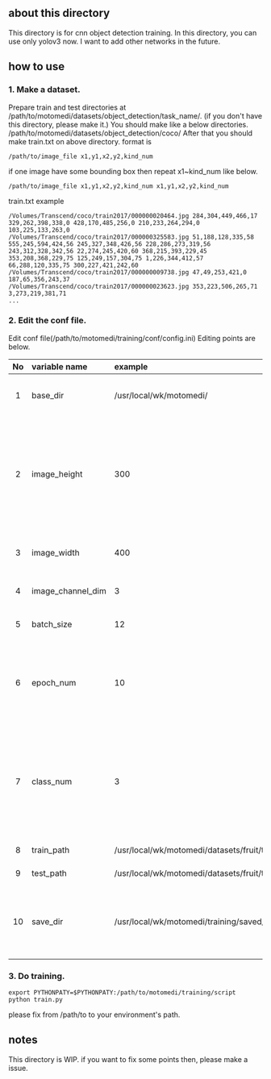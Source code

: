 ## about this directory
This directory is for cnn object detection training.
In this directory, you can use only yolov3 now. I want to add other networks in the future.

## how to use
### 1. Make a dataset.
 Prepare train and test directories at /path/to/motomedi/datasets/object_detection/task_name/. (if you don't have this directory, please make it.)
 You should make like a below directories.
  /path/to/motomedi/datasets/object_detection/coco/
 After that you should make train.txt on above directory.
 format is

 `/path/to/image_file x1,y1,x2,y2,kind_num`

 if one image have some bounding box then repeat x1~kind_num like below.

 `/path/to/image_file x1,y1,x2,y2,kind_num x1,y1,x2,y2,kind_num`

 train.txt example

  ```
/Volumes/Transcend/coco/train2017/000000020464.jpg 284,304,449,466,17 329,262,398,338,0 428,170,485,256,0 210,233,264,294,0 103,225,133,263,0
/Volumes/Transcend/coco/train2017/000000325583.jpg 51,188,128,335,58 555,245,594,424,56 245,327,348,426,56 228,286,273,319,56 243,312,328,342,56 22,274,245,420,60 368,215,393,229,45 353,208,368,229,75 125,249,157,304,75 1,226,344,412,57 66,288,120,335,75 300,227,421,242,60
/Volumes/Transcend/coco/train2017/000000009738.jpg 47,49,253,421,0 187,65,356,243,37
/Volumes/Transcend/coco/train2017/000000023623.jpg 353,223,506,265,71 3,273,219,381,71
  ...
  ```

### 2. Edit the conf file.<WIP>
 Edit conf file(/path/to/motomedi/training/conf/config.ini)
 Editing points are below.

| No | variable name | example | remark |
|:-----------:|:------------|:------------|:--------|
| 1 | base_dir | /usr/local/wk/motomedi/  | your environment's motomedi path. |
| 2 | image_height | 300 | your images height size. if this doesn't match your image file height, it is ok. Automatically resize on processing using this config. |
| 3 | image_width | 400 | your images width size. and same as image_height. |
| 4 | image_channel_dim | 3 | your image channel dimensions. |
| 5 | batch_size | 12 | cnn's processing batch size. |
| 6 | epoch_num | 10 | cnn's processing epoch number. 1 epoch means using for training all training data. |
| 7 | class_num | 3 | your target classification's result number.(this number correspond with number of directories under t    he datasets/train/ and datasets/test/) |
| 8 | train_path | /usr/local/wk/motomedi/datasets/fruit/train/ | your train data path. |
| 9 | test_path | /usr/local/wk/motomedi/datasets/fruit/test/ | your test data path. |
| 10 | save_dir | /usr/local/wk/motomedi/training/saved/ | your save path. after processing this path save log, model, result, conf file. |

### 3. Do training.
 ```
 export PYTHONPATY=$PYTHONPATY:/path/to/motomedi/training/script
 python train.py
 ```

 please fix from /path/to to your environment's path.

## notes
 This directory is WIP.
 if you want to fix some points then, please make a issue.
